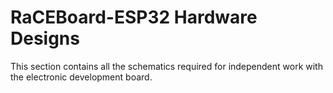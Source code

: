 # RaCEBoard-ESP32 Hardware Designs
This section contains all the schematics required for independent work with the electronic development board.
 
